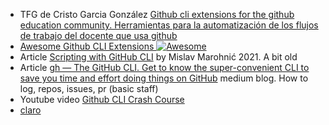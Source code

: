 * TFG de Cristo Garcia González [Github cli extensions for the github education community. Herramientas para la automatización de los flujos de trabajo del docente que usa github](http://riull.ull.es/xmlui/handle/915/29410)
* [Awesome Github CLI Extensions ![Awesome](https://awesome.re/badge.svg)](https://github.com/kodepandai/awesome-gh-cli-extensions)
* Article [Scripting with GitHub CLI](https://github.blog/2021-03-11-scripting-with-github-cli/) by Mislav Marohnić 2021. A bit old
* Article [gh — The GitHub CLI. Get to know the super-convenient CLI to save you time and effort doing things on GitHub](https://medium.com/it-dead-inside/gh-the-github-cli-8538c1b7a4f2) medium blog. How to log, repos, issues, pr (basic staff)
* Youtube video [Github CLI Crash Course](https://youtu.be/KDgK11lLBSo)
* [claro](https://github.com/emersonmello/claro)
